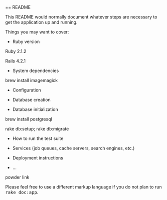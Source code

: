 == README

This README would normally document whatever steps are necessary to get the
application up and running.

Things you may want to cover:

* Ruby version
  
Ruby 2.1.2

Rails 4.2.1

* System dependencies

brew install imagemagick

* Configuration

* Database creation

* Database initialization

brew install postgresql

rake db:setup; rake db:migrate

* How to run the test suite

* Services (job queues, cache servers, search engines, etc.)

* Deployment instructions

* ...

powder link


Please feel free to use a different markup language if you do not plan to run
<tt>rake doc:app</tt>.
